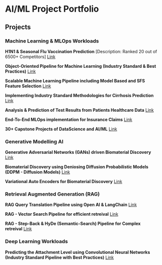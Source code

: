 # AI/ML Project Portfolio

## Projects

### Machine Learning & MLOps Workloads

**H1N1 & Seasonal Flu Vaccination Prediction**
[Description: Ranked 20 out of 6500+ Competitors] 
[Link](https://github.com/Karthi-DStech/Predicting-H1N1-and-Seasonal-Flu-Uptake)

**Object-Oriented Pipeline for Machine Learning (Industry Standard & Best Practices)**
[Link](https://github.com/Karthi-DStech/Object-Oriented-Pipeline-for-Machine-Learning)

**Scalable Machine Learning Pipeline including Model Based and SFS Feature Selection**
[Link](https://github.com/Karthi-DStech/Scalable-Model-Based-and-SFS-Feature-Selection)

**Implementing Industry Standard Methodologies for Cirrhosis Prediction**
[Link](https://github.com/Karthi-DStech/Industry-Standard-ML-for-Cirrhosis-Prediction)

**Analysis & Prediction of Test Results from Patients Healthcare Data**
[Link](https://github.com/Karthi-DStech/Analysis-and-Prediction-of-Test-Results-from-Patients-Heathcare-Data)

**End-To-End MLOps implementation for Insurance Claims**
[Link](https://github.com/Karthi-DStech/End-to-End-MLOps-Training-for-Insurance-Claims)

**30+ Capstone Projects of DataScience and AI/ML**
[Link](https://github.com/Karthi-DStech/Capstone-projects-of-Data-Science-and-AI-ML)


### Generative Modelling AI

**Generative Adversarial Networks (GANs) driven Biomaterial Discovery**
[Link](https://github.com/Karthi-DStech/GAN-Driven-Biomaterial-Discovery)

**Biomaterial Discovery using Deniosing Diffusion Probabilistic Models (DDPM - Diffusion Models)** 
[Link](https://github.com/Karthi-DStech/Denoising-Diffusion-Probablistic-Models-for-Biomaterial-Discovery)

**Variational Auto Encoders for Biomaterial Discovery**
[Link](https://github.com/Karthi-DStech/Variational-AutoEncoders-for-Biomaterial-Discovery)


### Retrieval Augmented Generation (RAG)

**RAG Query Translation Pipeline using Open AI & LangChain**
[Link](https://github.com/Karthi-DStech/RAG-Query-Translation--Semantic-Search)

**RAG - Vector Search Pipeline for efficient retreival**
[Link](https://github.com/Karthi-DStech/VectorSearch-RAG-using-LangChain-OpenAI)

**RAG - Step-Back & HyDe (Semantic-Search) Pipeline for Complex retreival**
[Link](https://github.com/Karthi-DStech/RAG-Step-Back-and-HyDe-Semantic-Search)


### Deep Learning Workloads 

**Predicting the Attachment Level using Convolutional Neural Networks (Industry Standard Pipeline with Best Practices)**
[Link](https://github.com/Karthi-DStech/CNN-for-Predicting-Attachment-Level-of-Bacteria)







